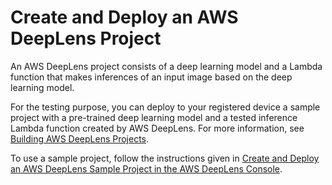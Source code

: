 # Create and Deploy an AWS DeepLens Project<a name="deeplens-create-deploy-project"></a>

An AWS DeepLens project consists of a deep learning model and a Lambda function that makes inferences of an input image based on the deep learning model\. 

For the testing purpose, you can deploy to your registered device a sample project with a pre\-trained deep learning model and a tested inference Lambda function created by AWS DeepLens\. For more information, see [Building AWS DeepLens Projects](deeplens-projects.md)\.

To use a sample project, follow the instructions given in [Create and Deploy an AWS DeepLens Sample Project in the AWS DeepLens Console](deeplens-create-deploy-sample-project.md)\. 